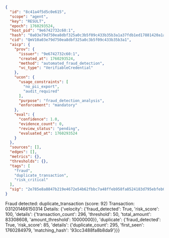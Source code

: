 ```json
{
  "id": "8c41a4f5d5c0e615",
  "scope": "agent",
  "key": "RESULT",
  "epoch": 1760293524,
  "host_pid": "9e6742732c60:1",
  "hash": "0a03e79d750ea8dbf325a0c3b5f09c433b35b3a1a37fdb1ed17881420a1a0cfe",
  "cid": "QmV10a03e79d750ea8dbf325a0c3b5f09c433b35b3a1",
  "aicp": {
    "prov": {
      "issuer": "9e6742732c60:1",
      "created_at": 1760293524,
      "method": "automated_fraud_detection",
      "vc_type": "VerifiableCredential"
    },
    "ucon": {
      "usage_constraints": [
        "no_pii_export",
        "audit_required"
      ],
      "purpose": "fraud_detection_analysis",
      "enforcement": "mandatory"
    },
    "eval": {
      "confidence": 1.0,
      "evidence_count": 0,
      "review_status": "pending",
      "evaluated_at": 1760293524
    }
  },
  "sources": [],
  "edges": [],
  "metrics": {},
  "thresholds": {},
  "tags": [
    "fraud",
    "duplicate_transaction",
    "risk_critical"
  ],
  "sig": "2e785e8a8847b219e4672e54b62fbbc7a48ffeb958fa8524183d795ebfeb0fed"
}
```

Fraud detected: duplicate_transaction (score: 92)
Transaction: 031201466150314
Details: {'velocity': {'fraud_detected': True, 'risk_score': 100, 'details': {'transaction_count': 296, 'threshold': 50, 'total_amount': 83308608, 'amount_threshold': 10000000}}, 'duplicate': {'fraud_detected': True, 'risk_score': 85, 'details': {'duplicate_count': 295, 'first_seen': 1760284979, 'matching_hash': '93cc3488fa8b8da9'}}}